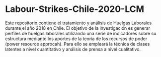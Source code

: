 # Labour-Strikes-Chile-2020-LCM
Este repositorio contiene el tratamiento y análisis de Huelgas Laborales durante el año 2018 en Chile. El objetivo de la investigación es generar perfiles de huelgas laborales utilizando una serie de indicadores sobre su estructura mediante los aportes de la teoría de los recursos de poder (power resource approcah). Para ello se empleará la técnica de clases latentes a nivel cuantitativo y análisis de prensa a nivel cualitativo. 
